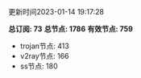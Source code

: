 更新时间2023-01-14 19:17:28

**总订阅: 73**
**总节点: 1786**
**有效节点: 759**
- trojan节点: 413
- v2ray节点: 166
- ss节点: 180
